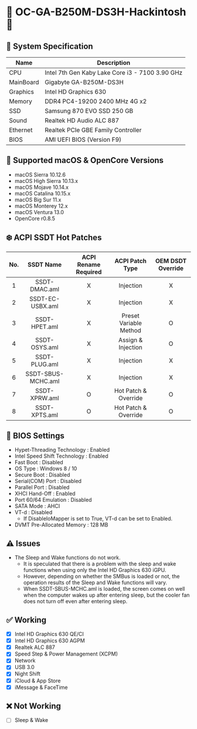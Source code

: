 # 🍧 OC-GA-B250M-DS3H-Hackintosh 🍦

## 🌿 System Specification
| Name | Description |
| - | - |
| CPU | Intel 7th Gen Kaby Lake Core i3 - 7100 3.90 GHz |
| MainBoard | Gigabyte GA-B250M-DS3H |
| Graphics | Intel HD Graphics 630 |
| Memory | DDR4 PC4-19200 2400 MHz 4G x2 |
| SSD | Samsung 870 EVO SSD 250 GB |
| Sound | Realtek HD Audio ALC 887 |
| Ethernet | Realtek PCIe GBE Family Controller |
| BIOS | AMI UEFI BIOS (Version F9) |

## 🍃 Supported macOS & OpenCore Versions
- macOS Sierra 10.12.6
- macOS High Sierra 10.13.x
- macOS Mojave 10.14.x
- macOS Catalina 10.15.x
- macOS Big Sur 11.x
- macOS Monterey 12.x
- macOS Ventura 13.0
- OpenCore r0.8.5

## ❄️ ACPI SSDT Hot Patches
| No. | SSDT Name | ACPI Rename Required | ACPI Patch Type | OEM DSDT Override |
|:-:|:-:|:-:|:-:|:-:|
| 1 | SSDT-DMAC.aml | X | Injection | X |
| 2 | SSDT-EC-USBX.aml | X | Injection | X |
| 3 | SSDT-HPET.aml | X | Preset Variable Method | O |
| 4 | SSDT-OSYS.aml | X | Assign & Injection | O |
| 5 | SSDT-PLUG.aml | X | Injection | X |
| 6 | SSDT-SBUS-MCHC.aml | X | Injection | X |
| 7 | SSDT-XPRW.aml | O | Hot Patch & Override | O |
| 8 | SSDT-XPTS.aml | O | Hot Patch & Override | O |

## 🍁 BIOS Settings
- Hypet-Threading Technology : Enabled
- Intel Speed Shift Technology : Enabled
- Fast Boot : Disabled
- OS Type : Windows 8 / 10
- Secure Boot : Disabled
- Serial(COM) Port : Disabled
- Parallel Port : Disabled
- XHCI Hand-Off : Enabled
- Port 60/64 Emulation : Disabled
- SATA Mode : AHCI
- VT-d : Disabled
  - If DisableIoMapper is set to True, VT-d can be set to Enabled.
- DVMT Pre-Allocated Memory : 128 MB

## ⚠️ Issues
- The Sleep and Wake functions do not work.
  - It is speculated that there is a problem with the sleep and wake functions when using only the Intel HD Graphics 630 iGPU.
  - However, depending on whether the SMBus is loaded or not, the operation results of the Sleep and Wake functions will vary.
  - When SSDT-SBUS-MCHC.aml is loaded, the screen comes on well when the computer wakes up after entering sleep, but the cooler fan does not turn off even after entering sleep.

## ✅ Working
- [X] Intel HD Graphics 630 QE/CI
- [X] Intel HD Graphics 630 AGPM
- [X] Realtek ALC 887
- [X] Speed Step & Power Management (XCPM)
- [X] Network
- [X] USB 3.0
- [X] Night Shift
- [X] iCloud & App Store
- [X] iMessage & FaceTime

## ❌ Not Working
- [ ] Sleep & Wake
